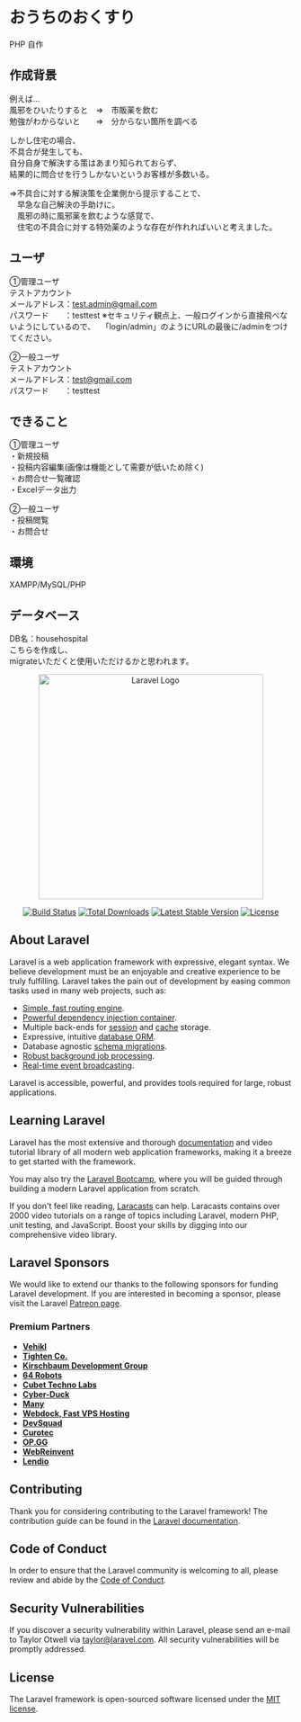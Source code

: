 # おうちのおくすり

PHP 自作

## 作成背景

例えば… <br>
風邪をひいたりすると　⇒　市販薬を飲む <br>
勉強がわからないと　　⇒　分からない箇所を調べる


しかし住宅の場合、<br>
不具合が発生しても、<br>
自分自身で解決する策はあまり知られておらず、<br>
結果的に問合せを行うしかないというお客様が多数いる。<br>

⇒不具合に対する解決策を企業側から提示することで、<br>
　早急な自己解決の手助けに。<br>
　風邪の時に風邪薬を飲むような感覚で、<br>
　住宅の不具合に対する特効薬のような存在が作れればいいと考えました。

 ## ユーザ
 ①管理ユーザ<br>
 テストアカウント<br>
 メールアドレス：test.admin@gmail.com<br>
 パスワード　　：testtest
 ※セキュリティ観点上、一般ログインから直接飛べないようにしているので、
 　「login/admin」のようにURLの最後に/adminをつけてください。
 
 ②一般ユーザ<br>
 テストアカウント<br>
 メールアドレス：test@gmail.com<br>
 パスワード　　：testtest

 ## できること
 ①管理ユーザ<br>
 ・新規投稿<br>
 ・投稿内容編集(画像は機能として需要が低いため除く)<br>
 ・お問合せ一覧確認<br>
 ・Excelデータ出力

  ②一般ユーザ<br>
  ・投稿閲覧<br>
  ・お問合せ

  ## 環境
  XAMPP/MySQL/PHP

  ## データベース
  DB名：househospital<br>
  こちらを作成し、<br>
  migrateいただくと使用いただけるかと思われます。

  

 





<p align="center"><a href="https://laravel.com" target="_blank"><img src="https://raw.githubusercontent.com/laravel/art/master/logo-lockup/5%20SVG/2%20CMYK/1%20Full%20Color/laravel-logolockup-cmyk-red.svg" width="400" alt="Laravel Logo"></a></p>

<p align="center">
<a href="https://github.com/laravel/framework/actions"><img src="https://github.com/laravel/framework/workflows/tests/badge.svg" alt="Build Status"></a>
<a href="https://packagist.org/packages/laravel/framework"><img src="https://img.shields.io/packagist/dt/laravel/framework" alt="Total Downloads"></a>
<a href="https://packagist.org/packages/laravel/framework"><img src="https://img.shields.io/packagist/v/laravel/framework" alt="Latest Stable Version"></a>
<a href="https://packagist.org/packages/laravel/framework"><img src="https://img.shields.io/packagist/l/laravel/framework" alt="License"></a>
</p>

## About Laravel

Laravel is a web application framework with expressive, elegant syntax. We believe development must be an enjoyable and creative experience to be truly fulfilling. Laravel takes the pain out of development by easing common tasks used in many web projects, such as:

- [Simple, fast routing engine](https://laravel.com/docs/routing).
- [Powerful dependency injection container](https://laravel.com/docs/container).
- Multiple back-ends for [session](https://laravel.com/docs/session) and [cache](https://laravel.com/docs/cache) storage.
- Expressive, intuitive [database ORM](https://laravel.com/docs/eloquent).
- Database agnostic [schema migrations](https://laravel.com/docs/migrations).
- [Robust background job processing](https://laravel.com/docs/queues).
- [Real-time event broadcasting](https://laravel.com/docs/broadcasting).

Laravel is accessible, powerful, and provides tools required for large, robust applications.

## Learning Laravel

Laravel has the most extensive and thorough [documentation](https://laravel.com/docs) and video tutorial library of all modern web application frameworks, making it a breeze to get started with the framework.

You may also try the [Laravel Bootcamp](https://bootcamp.laravel.com), where you will be guided through building a modern Laravel application from scratch.

If you don't feel like reading, [Laracasts](https://laracasts.com) can help. Laracasts contains over 2000 video tutorials on a range of topics including Laravel, modern PHP, unit testing, and JavaScript. Boost your skills by digging into our comprehensive video library.

## Laravel Sponsors

We would like to extend our thanks to the following sponsors for funding Laravel development. If you are interested in becoming a sponsor, please visit the Laravel [Patreon page](https://patreon.com/taylorotwell).

### Premium Partners

- **[Vehikl](https://vehikl.com/)**
- **[Tighten Co.](https://tighten.co)**
- **[Kirschbaum Development Group](https://kirschbaumdevelopment.com)**
- **[64 Robots](https://64robots.com)**
- **[Cubet Techno Labs](https://cubettech.com)**
- **[Cyber-Duck](https://cyber-duck.co.uk)**
- **[Many](https://www.many.co.uk)**
- **[Webdock, Fast VPS Hosting](https://www.webdock.io/en)**
- **[DevSquad](https://devsquad.com)**
- **[Curotec](https://www.curotec.com/services/technologies/laravel/)**
- **[OP.GG](https://op.gg)**
- **[WebReinvent](https://webreinvent.com/?utm_source=laravel&utm_medium=github&utm_campaign=patreon-sponsors)**
- **[Lendio](https://lendio.com)**

## Contributing

Thank you for considering contributing to the Laravel framework! The contribution guide can be found in the [Laravel documentation](https://laravel.com/docs/contributions).

## Code of Conduct

In order to ensure that the Laravel community is welcoming to all, please review and abide by the [Code of Conduct](https://laravel.com/docs/contributions#code-of-conduct).

## Security Vulnerabilities

If you discover a security vulnerability within Laravel, please send an e-mail to Taylor Otwell via [taylor@laravel.com](mailto:taylor@laravel.com). All security vulnerabilities will be promptly addressed.

## License

The Laravel framework is open-sourced software licensed under the [MIT license](https://opensource.org/licenses/MIT).
